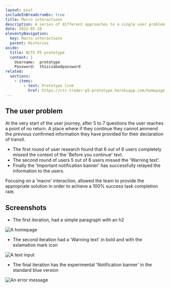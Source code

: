 ```yaml
---
layout: post
includeInBreadcrumbs: true
title: Macro interactions
description: A series of different approaches to a single user problem
date: 2022-05-20
eleventyNavigation:
  key: Macro interactions
  parent: Histories
aside:
  title: NCTS P5 prototype
  content: |
    Username:  prototype
    Password:  thisisabadpassword
related:
  sections:
    - items:
        - text: Prototype link
          href: https://ctc-trader-p5-prototype.herokuapp.com/homepage
---
```


## The user problem

At the very start of the user journey, after 5 to 7 questions the user reaches a point of no return. A place where if they continue they cannot ammend the previous confirmed information they have provided for their declaration of transit.

- The first round of user research found that 6 out of 6 users completely missed the context of the 'Before you continue' text.
- The second round of users 5 out of 6 users missed the 'Warning text'.
- Finally the 'Important notification banner' has successfully relayed the information to the users.

Focusing on a 'macro' interaction, allowed the team to provide the appropriate solution in order to achieve a 100% success task completion rate.

## Screenshots

- The first iteration, had a simple paragraph with an h2

![A homepage](/assets/pre-task-list/cya-paragraph.png "The first iteration")
<br>

- The second iteration had a 'Warning text' in bold and with the exlamation mark icon

![A text input](/assets/pre-task-list/cya-warning.png "The second iteration")
<br>

- The final iteration has the experimental 'Notification banner' in the standard blue version

![An error message](/assets/pre-task-list/cya-important.png "The last iteration")
<br>
